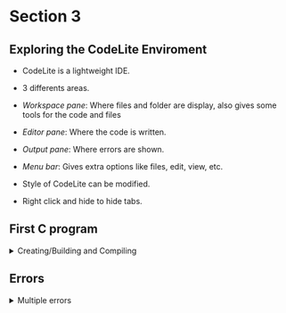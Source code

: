 # Section 3

## Exploring the CodeLite Enviroment

- CodeLite is a lightweight IDE.

- 3 differents areas.

- *Workspace pane*: Where files and folder are display, also gives some tools
  for the code and files

- *Editor pane*: Where the code is written.

- *Output pane*: Where errors are shown.

- *Menu bar*: Gives extra options like files, edit, view, etc.

- Style of CodeLite can be modified.

- Right click and hide to hide tabs.

## First C program
<details>
<summary>Creating/Building and Compiling</summary>

### Creating

  - File -> New -> New project -> Choose options (Section 2 configuring CodeLite).

  - Right click on folder -> New -> New project -> Choose option (section 2 
     configuring CodeLite). 

### Building

- *Clean*: Wipeout any .o files(executables), used when willing to recompile.

- *Build*: Build all the files and compile them.

- *Run*: Execute the executable file.

- *Explore tab*: Helps to see the entire workspace layout.

- *Workspace tab*: Show folders and archives of the workspace, use debug when
  runing a code localy and Release when realising the code.

### Compiling

  - Right click  file -> Compile.

  - Click Build in Menu bar -> Compile current file.
</details>

## Errors
<details>
<summary>Multiple errors</summary>

### Compiler

- Programming Languages have rules.

- *Syntax*: Something weong with the structure (Missing semicolon, misspelling).

- *Semantic*: Something is wrong with the meaning (not giving data type, logic).

- Those appear on the terminal such as *error: expected ';' before return*, 
  *fatal error: stdo.h: No such file or directory*.

- Is better to fix the first error that pups up and then the subsequent errors.

### Compiler warnings

- Don't ignore them.

- The compiler has recognized as an issue with your code that could lead to a
  potential problem.

- Is only a warning because the code can still be run.

- Like not giving any value to a variable or unused variable.

### Linker

- Having trouble linking all the object files to create an executable.

- Don't appear while compiling can appear when missing libraries.

### Runtime

- Occur when the program is executing.

- *Runtime*: Divided by zero, file not found, out of memory.

- Can couse your program to crash.

### Logic

- Errors or bugs in code that cause the program to run incorrectly.

- Made by the programmer (not making a comparation correctly).

- Not caugh by the compiler.
</detais>

## Structure of a C program

- *int main()*: Part of every C program, what is executed, is a function, must be
  one and only.

- *{}*: Defines the starting and ending of the function.

- Most line of code end with a ';'.

- For a better reding is good to use space and identation.